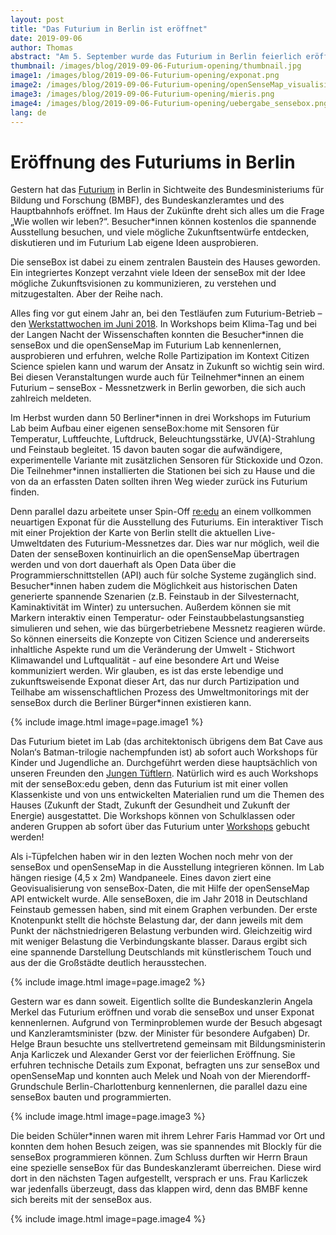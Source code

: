 ```yaml
---
layout: post
title: "Das Futurium in Berlin ist eröffnet"
date: 2019-09-06
author: Thomas
abstract: "Am 5. September wurde das Futurium in Berlin feierlich eröffnet. Im Futurium könnt Ihr die senseBox an verschiedenen Stellen sehen und ausprobieren."
thumbnail: /images/blog/2019-09-06-Futurium-opening/thumbnail.jpg
image1: /images/blog/2019-09-06-Futurium-opening/exponat.png
image2: /images/blog/2019-09-06-Futurium-opening/openSenseMap_visualisierung.png
image3: /images/blog/2019-09-06-Futurium-opening/mieris.png
image4: /images/blog/2019-09-06-Futurium-opening/uebergabe_sensebox.png
lang: de
---
```


Eröffnung des Futuriums in Berlin
============
Gestern hat das [Futurium](https://futurium.de/) in Berlin in Sichtweite des Bundesministeriums für Bildung und Forschung (BMBF), des Bundeskanzleramtes und des Hauptbahnhofs eröffnet. Im Haus der Zukünfte dreht sich alles um die Frage „Wie wollen wir leben?“. Besucher*innen können kostenlos die spannende Ausstellung besuchen, und viele mögliche Zukunftsentwürfe entdecken, diskutieren und im Futurium Lab eigene Ideen ausprobieren. 

Die senseBox ist dabei zu einem zentralen Baustein des Hauses geworden. Ein integriertes Konzept verzahnt viele Ideen der senseBox mit der Idee mögliche Zukunftsvisionen zu kommunizieren, zu verstehen und mitzugestalten. Aber der Reihe nach.

Alles fing vor gut einem Jahr an, bei den Testläufen zum Futurium-Betrieb – den [Werkstattwochen im Juni 2018](https://sensebox.de/2018/06/15/futurium). In Workshops beim Klima-Tag und bei der Langen Nacht der Wissenschaften konnten die Besucher\*innen die senseBox und die openSenseMap im Futurium Lab kennenlernen, ausprobieren und erfuhren, welche Rolle Partizipation im Kontext Citizen Science spielen kann und warum der Ansatz in Zukunft so wichtig sein wird. Bei diesen Veranstaltungen wurde auch für Teilnehmer\*innen an einem Futurium – senseBox - Messnetzwerk in Berlin geworben, die sich auch zahlreich meldeten. 

Im Herbst wurden dann 50 Berliner\*innen in drei Workshops im Futurium Lab beim Aufbau einer eigenen senseBox:home mit Sensoren für Temperatur, Luftfeuchte, Luftdruck, Beleuchtungsstärke, UV(A)-Strahlung und Feinstaub begleitet. 15 davon bauten sogar die aufwändigere, experimentelle Variante mit zusätzlichen Sensoren für Stickoxide und Ozon. Die Teilnehmer*innen installierten die Stationen bei sich zu Hause und die von da an erfassten Daten sollten ihren Weg wieder zurück ins Futurium finden. 

Denn parallel dazu arbeitete unser Spin-Off [re:edu](https://www.reedu.de) an einem vollkommen neuartigen Exponat für die Ausstellung des Futuriums. Ein interaktiver Tisch mit einer Projektion der Karte von Berlin stellt die aktuellen Live-Umweltdaten des Futurium-Messnetzes dar. Dies war nur möglich, weil die Daten der senseBoxen kontinuirlich an die openSenseMap übertragen werden und von dort dauerhaft als Open Data über die Programmierschnittstellen (API) auch für solche Systeme zugänglich sind. Besucher\*innen haben zudem die Möglichkeit aus historischen Daten generierte spannende Szenarien (z.B. Feinstaub in der Silvesternacht, Kaminaktivität im Winter) zu untersuchen. Außerdem können sie mit Markern interaktiv einen Temperatur- oder Feinstaubbelastungsanstieg simulieren und sehen, wie das bürgerbetriebene Messnetz reagieren würde. So können einerseits die Konzepte von Citizen Science und andererseits inhaltliche Aspekte rund um die Veränderung der Umwelt - Stichwort Klimawandel und Luftqualität - auf eine besondere Art und Weise kommuniziert werden. Wir glauben, es ist das erste lebendige und zukunftsweisende Exponat dieser Art, das nur durch Partizipation und Teilhabe am wissenschaftlichen Prozess des Umweltmonitorings mit der senseBox durch die Berliner Bürger\*innen existieren kann.

 {% include image.html image=page.image1 %}

Das Futurium bietet im Lab (das architektonisch übrigens dem Bat Cave aus Nolan‘s Batman-trilogie nachempfunden ist) ab sofort auch Workshops für Kinder und Jugendliche an. Durchgeführt werden diese hauptsächlich von unseren Freunden den [Jungen Tüftlern](https://junge-tueftler.de/blog/workshops-im-futurium). Natürlich wird es auch Workshops mit der senseBox:edu geben, denn das Futurium ist mit einer vollen Klassenkiste und von uns entwickelten Materialien rund um die Themen des Hauses (Zukunft der Stadt, Zukunft der Gesundheit und Zukunft der Energie) ausgestattet. Die Workshops können von Schulklassen oder anderen Gruppen ab sofort über das Futurium unter [Workshops](https://futurium.de/de/schulworkshop/workshop-fuer-weiterfuehrende-schulen-sensebox-stadt-der-zukunft) gebucht werden! 

Als i-Tüpfelchen haben wir in den lezten Wochen noch mehr von der senseBox und openSenseMap in die Ausstellung integrieren können. Im Lab hängen riesige (4,5 x 2m) Wandpaneele. Eines davon ziert eine Geovisualisierung von senseBox-Daten, die mit Hilfe der openSenseMap API entwickelt wurde. Alle senseBoxen, die im Jahr 2018 in Deutschland Feinstaub gemessen haben, sind mit einem Graphen verbunden. Der erste Knotenpunkt stellt die höchste Belastung dar, der dann jeweils mit dem Punkt der nächstniedrigeren Belastung verbunden wird. Gleichzeitig wird mit weniger Belastung die Verbindungskante blasser. Daraus ergibt sich eine spannende Darstellung Deutschlands mit künstlerischem Touch und aus der die Großstädte deutlich herausstechen.

 {% include image.html image=page.image2 %}

Gestern war es dann soweit. Eigentlich sollte die Bundeskanzlerin Angela Merkel das Futurium eröffnen und vorab die senseBox und unser Exponat kennenlernen. Aufgrund von Terminproblemen wurde der Besuch abgesagt und Kanzleramtsminister (bzw. der Minister für besondere Aufgaben) Dr. Helge Braun besuchte uns stellvertretend gemeinsam mit Bildungsministerin Anja Karliczek und Alexander Gerst vor der feierlichen Eröffnung. Sie erfuhren technische Details zum Exponat, befragten uns zur senseBox und openSenseMap und konnten auch Melek und Noah von der Mierendorff-Grundschule Berlin-Charlottenburg kennenlernen, die parallel dazu eine senseBox bauten und programmierten. 

 

 {% include image.html image=page.image3 %}

  

Die beiden Schüler\*innen waren mit ihrem Lehrer Faris Hammad vor Ort und konnten dem hohen Besuch zeigen, was sie spannendes mit Blockly für die senseBox programmieren können. Zum Schluss durften wir Herrn Braun eine spezielle senseBox für das Bundeskanzleramt überreichen. Diese wird dort in den nächsten Tagen aufgestellt, versprach er uns. Frau Karliczek war jedenfalls überzeugt, dass das klappen wird, denn das BMBF kenne sich bereits mit der senseBox aus.

 {% include image.html image=page.image4 %}



